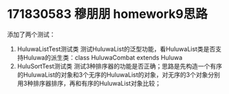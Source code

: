 # 171830583 穆朋朋 homework9思路

添加了两个测试：
1. HuluwaListTest测试类
    测试HuluwaList的泛型功能，看HuluwaList<T extends Huluwa>类是否支持Huluwa的派生类：class HuluwaCombat extends Huluwa
2. HuluSortTest测试类
    测试3种排序器的功能是否正确；思路是先构造一个有序的HuluwaList的对象和3个无序的HuluwaList的对象，对无序的3个对象分别用3种排序器排序，再和有序的HuluwaList对象比较；